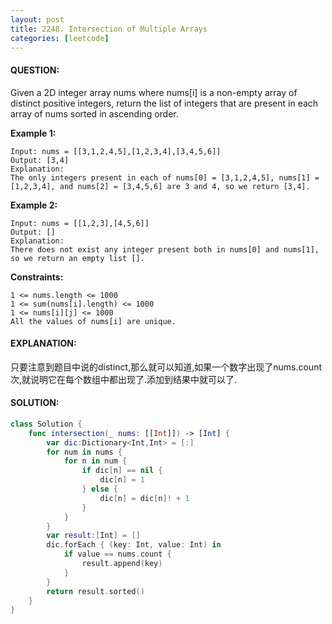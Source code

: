 ```yaml
---
layout: post
title: 2248. Intersection of Multiple Arrays
categories: [leetcode]
---
```

#### QUESTION:
Given a 2D integer array nums where nums[i] is a non-empty array of distinct positive integers, return the list of integers that are present in each array of nums sorted in ascending order.
 

__Example 1:__
```
Input: nums = [[3,1,2,4,5],[1,2,3,4],[3,4,5,6]]
Output: [3,4]
Explanation: 
The only integers present in each of nums[0] = [3,1,2,4,5], nums[1] = [1,2,3,4], and nums[2] = [3,4,5,6] are 3 and 4, so we return [3,4].
```
__Example 2:__
```
Input: nums = [[1,2,3],[4,5,6]]
Output: []
Explanation: 
There does not exist any integer present both in nums[0] and nums[1], so we return an empty list [].
```
 

__Constraints:__
```
1 <= nums.length <= 1000
1 <= sum(nums[i].length) <= 1000
1 <= nums[i][j] <= 1000
All the values of nums[i] are unique.
```
#### EXPLANATION:

只要注意到题目中说的distinct,那么就可以知道,如果一个数字出现了nums.count次,就说明它在每个数组中都出现了.添加到结果中就可以了.

#### SOLUTION:
```swift
class Solution {
    func intersection(_ nums: [[Int]]) -> [Int] {
        var dic:Dictionary<Int,Int> = [:]
        for num in nums {
            for n in num {
                if dic[n] == nil {
                    dic[n] = 1
                } else {
                    dic[n] = dic[n]! + 1
                }
            }
        }
        var result:[Int] = []
        dic.forEach { (key: Int, value: Int) in
            if value == nums.count {
                result.append(key)
            }
        }
        return result.sorted()
    }
}
```

